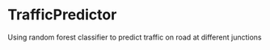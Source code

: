 # TrafficPredictor

Using random forest classifier to predict traffic on road at different junctions

